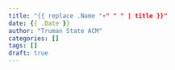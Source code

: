 ```yaml
---
title: "{{ replace .Name "-" " " | title }}"
date: {{ .Date }}
author: "Truman State ACM"
categories: []
tags: []
draft: true
---
```


